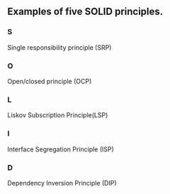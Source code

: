 ## Examples of five SOLID principles.

### S 

Single responsibility principle (SRP)

### O

Open/closed principle (OCP)

### L

Liskov Subscription Principle(LSP)

### I

Interface Segregation Principle (ISP)

### D

Dependency Inversion Principle (DIP)
